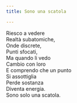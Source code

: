 ```yaml
---
title: Sono una scatola

---
```


Riesco a vedere   
Realtà subatomiche,  
Onde discrete,   
Punti sfocati,  
Ma quando li vedo   
Cambio con loro  
E comprendo che un punto   
Si assottiglia   
Perde sostanza   
Diventa energia.  
Sono solo una scatola.  
